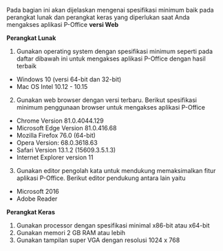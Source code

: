 Pada bagian ini akan dijelaskan mengenai spesifikasi minimum baik pada perangkat lunak dan perangkat keras yang diperlukan saat Anda mengakses aplikasi P-Office **versi Web**

**Perangkat Lunak**

1.  Gunakan operating system dengan spesifikasi minimum seperti pada daftar dibawah ini untuk mengakses aplikasi P-Office dengan hasil terbaik

  -    Windows 10 (versi 64-bit dan 32-bit)
  -    Mac OS Intel 10.12 - 10.15

2.  Gunakan web browser dengan versi terbaru. Berikut spesifikasi minimum penggunaan browser untuk mengakses aplikasi P-Office

  -    Chrome Version 81.0.4044.129
  -    Microsoft Edge Version 81.0.416.68
  -    Mozilla Firefox 76.0 (64-bit)
  -    Opera Version: 68.0.3618.63
  -    Safari Version 13.1.2 (15609.3.5.1.3)
  -    Internet Explorer version 11

3.    Gunakan editor pengolah kata untuk mendukung memaksimalkan fitur aplikasi P-Office. Berikut editor pendukung antara lain yaitu

  -    Microsoft 2016
  -    Adobe Reader

**Perangkat Keras**

1.    Gunakan processor dengan spesifikasi minimal x86-bit atau x64-bit
2.    Gunakan memori 2 GB RAM atau lebih
3.    Gunakan tampilan super VGA dengan resolusi 1024 x 768
